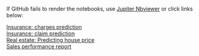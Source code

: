 If GitHub fails to render the notebooks, use [Jupiter Nbviewer](https://nbviewer.jupyter.org/) or click links below:  

[Insurance: charges prediction](https://nbviewer.jupyter.org/github/AnnaSukhareva/DataScienceLabs/blob/master/Labs/Insurance_charges_prediction.ipynb)  
[Insurance: claim prediction](https://nbviewer.jupyter.org/github/AnnaSukhareva/DataScienceLabs/blob/master/Labs/Insurance_claim_prediction.ipynb)  
[Real estate: Predicting house price](https://nbviewer.jupyter.org/github/AnnaSukhareva/DataScienceLabs/blob/master/Labs/Real%20estate%20Predicting%20house%20price.ipynb)  
[Sales performance report](https://nbviewer.jupyter.org/github/AnnaSukhareva/DataScienceLabs/blob/master/Labs/Sales%20Performance%20Report.ipynb)  
